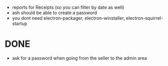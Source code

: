 - reports for Receipts (so you can filter by date as well)
- ash should be able to create a password
- you dont need electron-packager, electron-winstaller, electron-squirrel-startup

# DONE
- ask for a password when going from the seller to the admin area
